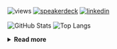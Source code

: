 ![views](https://komarev.com/ghpvc/?username=chck&color=blueviolet)
[![speakerdeck](https://img.shields.io/badge/Speaker_Deck-chck-8a2be2?style=flat-square&logo=speaker-deck)](https://speakerdeck.com/chck)
[![linkedin](https://img.shields.io/badge/LinkedIn-chck-8a2be2?style=flat-square&logo=linkedin)](https://www.linkedin.com/in/chck/)

<p align="left"> 
  <img alt="GitHub Stats" align="center" height="150" src="https://github-readme-stats-nine-umber-51.vercel.app/api?username=chck&count_private=true&show_icons=true&hide_title=true&theme=buefy" />
  <img alt="Top Langs" align="center" height="150" src="https://github-readme-stats-nine-umber-51.vercel.app/api/top-langs/?username=chck&layout=compact&count_private=true&show_icons=true&hide_title=true&theme=buefy" />
</p>

<details>
  <summary><b>Read more</b></summary>
  <br>

  <!--START_SECTION:waka-->
**🐱 My GitHub Data** 

> 📦 77.0 kB Used in GitHub's Storage 
 > 
> 🏆 45 Contributions in the Year 2024
 > 
> 💼 Opted to Hire
 > 
> 📜 134 Public Repositories 
 > 
> 🔑 19 Private Repositories 
 > 
**I'm a Night 🦉** 

```text
🌞 Morning                801 commits         ███░░░░░░░░░░░░░░░░░░░░░░   12.93 % 
🌆 Daytime                2021 commits        ████████░░░░░░░░░░░░░░░░░   32.62 % 
🌃 Evening                1772 commits        ███████░░░░░░░░░░░░░░░░░░   28.60 % 
🌙 Night                  1601 commits        ██████░░░░░░░░░░░░░░░░░░░   25.84 % 
```
📅 **I'm Most Productive on Thursday** 

```text
Monday                   1229 commits        █████░░░░░░░░░░░░░░░░░░░░   19.84 % 
Tuesday                  946 commits         ████░░░░░░░░░░░░░░░░░░░░░   15.27 % 
Wednesday                1029 commits        ████░░░░░░░░░░░░░░░░░░░░░   16.61 % 
Thursday                 1472 commits        ██████░░░░░░░░░░░░░░░░░░░   23.76 % 
Friday                   645 commits         ███░░░░░░░░░░░░░░░░░░░░░░   10.41 % 
Saturday                 340 commits         █░░░░░░░░░░░░░░░░░░░░░░░░   05.49 % 
Sunday                   534 commits         ██░░░░░░░░░░░░░░░░░░░░░░░   08.62 % 
```


📊 **This Week I Spent My Time On** 

```text
💬 Programming Languages: 
Other                    37 hrs 25 mins      █████████████████████████   98.83 % 
TOML                     8 mins              ░░░░░░░░░░░░░░░░░░░░░░░░░   00.37 % 
Git                      7 mins              ░░░░░░░░░░░░░░░░░░░░░░░░░   00.33 % 
YAML                     4 mins              ░░░░░░░░░░░░░░░░░░░░░░░░░   00.18 % 
GitIgnore file           2 mins              ░░░░░░░░░░░░░░░░░░░░░░░░░   00.11 % 

🔥 Editors: 
Chrome                   37 hrs 25 mins      █████████████████████████   98.83 % 
PyCharm                  14 mins             ░░░░░░░░░░░░░░░░░░░░░░░░░   00.65 % 
Neovim                   11 mins             ░░░░░░░░░░░░░░░░░░░░░░░░░   00.52 % 
```

**I Mostly Code in Python** 

```text
Python                   41 repos            ████████░░░░░░░░░░░░░░░░░   33.06 % 
Jupyter Notebook         18 repos            ████░░░░░░░░░░░░░░░░░░░░░   14.52 % 
Rust                     7 repos             █░░░░░░░░░░░░░░░░░░░░░░░░   05.65 % 
Shell                    3 repos             █░░░░░░░░░░░░░░░░░░░░░░░░   02.42 % 
Astro                    1 repo              ░░░░░░░░░░░░░░░░░░░░░░░░░   00.81 % 
```



**Timeline**

![Lines of Code chart](https://raw.githubusercontent.com/chck/chck/main/assets/bar_graph.png)


 Last Updated on 2024-03-03 01:23 UTC
<!--END_SECTION:waka-->
</details>

